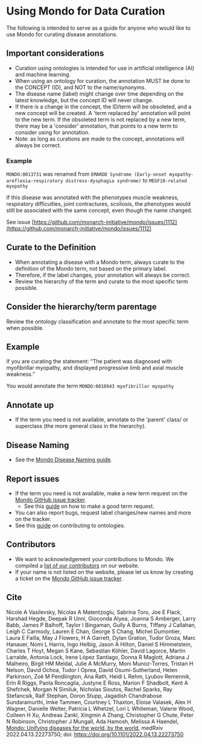 # Using Mondo for Data Curation

The following is intended to serve as a guide for anyone who would like to use Mondo for curating disease annotations.

## Important considerations

- Curation using ontologies is intended for use in artificial intelligence (AI) and machine learning.
- When using an ontology for curation, the annotation MUST be done to the CONCEPT (ID), and NOT to the name/synonyms.
- The disease name (label) might change over time depending on the latest knowledge, but the concept ID will never change.
- If there is a change in the concept, the ID/term will be obsoleted, and a new concept will be created. A 'term replaced by' annotation will point to the new term. If the obsoleted term is not replaced by a new term, there may be a 'consider' annotation, that points to a new term to consider using for annotation.
- Note: as long as curations are made to the concept, annotations will always be correct.

### Example
`MONDO:0013731` was renamed from `EMARDD Syndrome (Early-onset myopathy-areflexia-respiratory distress-dysphagia syndrome)` to `MEGF10-related myopathy`

If this disease was annotated with the phenotypes muscle weakness, respiratory difficulties, joint contractures, scoliosis, the phenotypes would still be associated with the same concept, even though the name changed.

See issue [https://github.com/monarch-initiative/mondo/issues/1112](https://github.com/monarch-initiative/mondo/issues/1112)

## Curate to the Definition

- When annotating a disease with a Mondo term, always curate to the definition of the Mondo term, not based on the primary label. 
- Therefore, if the label changes, your annotation will always be correct.
- Review the hierarchy of the term and curate to the most specific term possible.

## Consider the hierarchy/term parentage

Review the ontology classification and annotate to the most specific term when possible.

## Example

If you are curating the statement: “The patient was diagnosed with myofibrillar myopathy, and displayed progressive limb and axial muscle weakness.”  

You would annotate the term `MONDO:0018943 myofibrillar myopathy`




## Annotate up

- If the term you need is not available, annotate to the 'parent' class/ or superclass (the more general class in the hierarchy).

## Disease Naming

- See the [Mondo Disease Naming guide](https://mondo.monarchinitiative.org/pages/disease-naming/).

## Report issues

- If the term you need is not available, make a new term request on the [Mondo GitHub issue tracker](https://github.com/monarch-initiative/mondo/issues).
  - See this [guide](https://mondo.readthedocs.io/en/latest/editors-guide/c-make-good-term-request/) on how to make a good term request.
- You can also report bugs, request label changes/new names and more on the tracker.
- See this [guide](https://oboacademy.github.io/obook/pathways/ontology-contributor/) on contributing to ontologies.

## Contributors

- We want to acknowledgement your contributions to Mondo. We compiled a [list of our contributors](https://mondo.monarchinitiative.org/pages/contributors/) on our website.
- If your name is not listed on the website, please let us know by creating a ticket on the [Mondo GitHub issue tracker](https://github.com/monarch-initiative/mondo/issues).

## Cite

Nicole A Vasilevsky, Nicolas A Matentzoglu, Sabrina Toro, Joe E Flack, Harshad Hegde, Deepak R Unni, Gioconda Alyea, Joanna S Amberger, Larry Babb, James P Balhoff, Taylor I Bingaman, Gully A Burns, Tiffany J Callahan, Leigh C Carmody, Lauren E Chan, George S Chang, Michel Dumontier, Laura E Failla, May J Flowers, H A Garrett, Dylan Gration, Tudor Groza, Marc Hanauer, Nomi L Harris, Ingo Helbig, Jason A Hilton, Daniel S Himmelstein, Charles T Hoyt, Megan S Kane, Sebastian Köhler, David Lagorce, Martin Larralde, Antonia Lock, Irene López Santiago, Donna R Maglott, Adriana J Malheiro, Birgit HM Meldal, Julie A McMurry, Moni Munoz-Torres, Tristan H Nelson, David Ochoa, Tudor I Oprea, David Osumi-Sutherland, Helen Parkinson, Zoë M Pendlington, Ana Rath, Heidi L Rehm, Lyubov Remennik, Erin R Riggs, Paola Roncaglia, Justyne E Ross, Marion F Shadbolt, Kent A Shefchek, Morgan N Similuk, Nicholas Sioutos, Rachel Sparks, Ray Stefancsik, Ralf Stephan, Doron Stupp, Jagadish Chandrabose Sundaramurthi, Imke Tammen, Courtney L Thaxton, Eloise Valasek, Alex H Wagner, Danielle Welter, Patricia L Whetzel, Lori L Whiteman, Valerie Wood, Colleen H Xu, Andreas Zankl, Xingmin A Zhang, Christopher G Chute, Peter N Robinson, Christopher J Mungall, Ada Hamosh, Melissa A Haendel, [Mondo: Unifying diseases for the world, by the world](https://www.medrxiv.org/content/10.1101/2022.04.13.22273750v1), medRxiv 2022.04.13.22273750; doi: https://doi.org/10.1101/2022.04.13.22273750